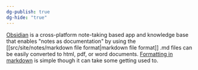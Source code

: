```yaml
---
dg-publish: true
dg-hide: "true"
---
```

[Obsidian](https://obsidian.md) is a cross-platform note-taking based app and knowledge base that enables "notes as documentation" by using the [[src/site/notes/markdown file format\|markdown file format]] .md files can be easily converted to html, pdf, or word documents. [Formatting in markdown](https://www.markdownguide.org/basic-syntax/) is simple though it can take some getting used to.